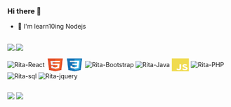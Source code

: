### Hi there 👋
- 🌱  I'm learn10ing Nodejs



##

<div>

<a href="https://github.com/anaritacpereira">
  <img heigth="170em" align="center" src="https://github-readme-stats.vercel.app/api?username=anaritacpereira&show_icons=true&theme=radical" />
  <img heigth="170em" align="center" src="https://github-readme-stats.vercel.app/api/top-langs/?username=anaritacpereira&layout=compact&theme=radical&langs_count=100" />
</a>

 
<!--

https://github.com/anuraghazra/github-readme-stats/blob/master/readme.md#deploy-on-your-own-vercel-instance
![Rita's GitHub stats](https://github-readme-stats.vercel.app/api?username=anaritacpereira&show_icons=true&theme=radical)
[![Top Langs](https://github-readme-stats.vercel.app/api/top-langs/?username=anaritacpereira&layout=compact&theme=radical)](https://github.com/anaritacpereira/github-readme-stats)
[![Top Langs](https://github-readme-stats.vercel.app/api/top-langs/?username=anaritacpereira&hide_progress=true)](https://github.com/anaritacpereira/github-readme-stats)
[![Top Langs](https://github-readme-stats.vercel.app/api/top-langs/?username=anuraghazra&langs_count=8)](https://github.com/anuraghazra/github-readme-stats)

<img align="center" alt="Rafa-React" height="30" width="40" src="https://raw.githubusercontent.com/devicons/devicon/master/icons/react/react-original.svg">
<img align="center" alt="Rafa-Python" height="30" width="40" src="https://raw.githubusercontent.com/devicons/devicon/master/icons/python/python-original.svg">
-->
  
</div>
         

<div style="display: inline_block"><br>
  <img align="center" alt="Rita-React" height="30" width="40" src="https://cdn.jsdelivr.net/gh/devicons/devicon/icons/react/react-original.svg">
  <img align="center" alt="Rita-HTML" height="30" width="40" src="https://raw.githubusercontent.com/devicons/devicon/master/icons/html5/html5-original.svg">
   <img align="center" alt="Rita-CSS" height="30" width="40" src="https://raw.githubusercontent.com/devicons/devicon/master/icons/css3/css3-original.svg">
   <img align="center" alt="Rita-Bootstrap" height="30" width="40" src="https://cdn.jsdelivr.net/gh/devicons/devicon/icons/bootstrap/bootstrap-original.svg">
   <img align="center" alt="Rita-Java" height="30" width="40" src="https://icongr.am/devicon/java-original.svg?size=128&color=currentColor">
  <img align="center" alt="Rita-Js" height="30" width="40" src="https://raw.githubusercontent.com/devicons/devicon/master/icons/javascript/javascript-plain.svg">
  <img align="center" alt="Rita-PHP" height="30" width="40" src="https://cdn.jsdelivr.net/gh/devicons/devicon/icons/php/php-plain.svg">
  <img align="center" alt="Rita-sql" height="30" width="40" src="https://cdn.jsdelivr.net/gh/devicons/devicon/icons/mysql/mysql-original.svg">
  <img align="center" alt="Rita-jquery" height="30" width="40" src="https://cdn.jsdelivr.net/gh/devicons/devicon/icons/jquery/jquery-original.svg">
</div>


          
  ##
 
<div> 
 <a href="https://www.linkedin.com/in/anaritacpereira/" target="_blank"><img src="https://img.shields.io/badge/-LinkedIn-%230077B5?style=for-the-badge&logo=linkedin&logoColor=white" target="_blank"></a> 
  <a href = "mailto:anaritacpereira.work@gmail.com"><img src="https://img.shields.io/badge/-Gmail-%23333?style=for-the-badge&logo=gmail&logoColor=white" target="_blank"></a>
</div>
